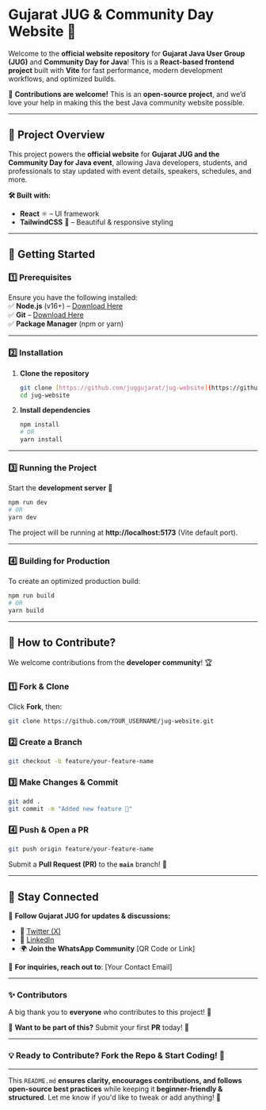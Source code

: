 # **Gujarat JUG & Community Day Website** 🚀  

Welcome to the **official website repository** for **Gujarat Java User Group (JUG)** and **Community Day for Java**! This is a **React-based frontend project** built with **Vite** for fast performance, modern development workflows, and optimized builds.  

📢 **Contributions are welcome!** This is an **open-source project**, and we’d love your help in making this the best Java community website possible.  

---

## **🎯 Project Overview**  
This project powers the **official website** for **Gujarat JUG and the Community Day for Java event**, allowing Java developers, students, and professionals to stay updated with event details, speakers, schedules, and more.  

**🛠️ Built with:**  
- **React** ⚛️ – UI framework  
- **TailwindCSS** 🎨 – Beautiful & responsive styling  


---

## **🚀 Getting Started**  

### **1️⃣ Prerequisites**  
Ensure you have the following installed:  
✅ **Node.js** (v16+) – [Download Here](https://nodejs.org/)  
✅ **Git** – [Download Here](https://git-scm.com/)  
✅ **Package Manager** (npm or yarn)  

---

### **2️⃣ Installation**  

1. **Clone the repository**  
   ```bash
   git clone [https://github.com/juggujarat/jug-website](https://github.com/juggujarat/jug-website.git)
   cd jug-website
   ```

2. **Install dependencies**  
   ```bash
   npm install
   # OR
   yarn install
   ```

---

### **3️⃣ Running the Project**  
Start the **development server** 🚀  
```bash
npm run dev
# OR
yarn dev
```
The project will be running at **http://localhost:5173** (Vite default port).  

---

### **4️⃣ Building for Production**  
To create an optimized production build:  
```bash
npm run build
# OR
yarn build
```

---

## **🤝 How to Contribute?**  
We welcome contributions from the **developer community**! 🏆  

### **1️⃣ Fork & Clone**  
Click **Fork**, then:  
```bash
git clone https://github.com/YOUR_USERNAME/jug-website.git
```

### **2️⃣ Create a Branch**  
```bash
git checkout -b feature/your-feature-name
```

### **3️⃣ Make Changes & Commit**  
```bash
git add .
git commit -m "Added new feature 🎉"
```

### **4️⃣ Push & Open a PR**  
```bash
git push origin feature/your-feature-name
```
Submit a **Pull Request (PR)** to the **`main`** branch! 🎉  

---

## **🔗 Stay Connected**  
📢 **Follow Gujarat JUG for updates & discussions:**  
- 🔗 [Twitter (X)](https://x.com/juggujarat)  
- 🔗 [LinkedIn](https://www.linkedin.com/company/juggujarat)  
- 🌍 **Join the WhatsApp Community** [QR Code or Link]  

📩 **For inquiries, reach out to**: [Your Contact Email]  

---

### **✨ Contributors**  
A big thank you to **everyone** who contributes to this project! 🙌  

🤝 **Want to be part of this?** Submit your first **PR** today! 🚀  

---


### **💡 Ready to Contribute? Fork the Repo & Start Coding! 🎉**  

---

This `README.md` **ensures clarity, encourages contributions, and follows open-source best practices** while keeping it **beginner-friendly & structured**. Let me know if you'd like to tweak or add anything! 🚀
